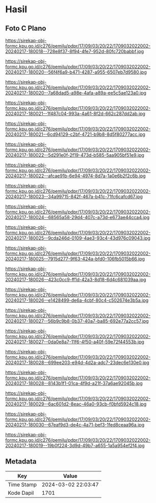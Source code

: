 # Hasil

## Foto C Plano

https://sirekap-obj-formc.kpu.go.id/c276/pemilu/pdpr/17/09/03/20/22/1709032022002-20240217-180018--728e8f37-8f94-4fe7-952d-80fc720babbf.jpg

https://sirekap-obj-formc.kpu.go.id/c276/pemilu/pdpr/17/09/03/20/22/1709032022002-20240217-180020--56f4f6a9-b471-4287-a955-6507eb7d9580.jpg

https://sirekap-obj-formc.kpu.go.id/c276/pemilu/pdpr/17/09/03/20/22/1709032022002-20240217-180020--7a68dad5-a98e-4afa-a89a-ee5c5ae123a0.jpg

https://sirekap-obj-formc.kpu.go.id/c276/pemilu/pdpr/17/09/03/20/22/1709032022002-20240217-180021--1f487c04-993a-4a61-8f2d-662c287dd2ab.jpg

https://sirekap-obj-formc.kpu.go.id/c276/pemilu/pdpr/17/09/03/20/22/1709032022002-20240217-180021--6cd94129-c2bf-4721-b9b8-8d5f80277acc.jpg

https://sirekap-obj-formc.kpu.go.id/c276/pemilu/pdpr/17/09/03/20/22/1709032022002-20240217-180022--5d291e0f-2f19-473d-b585-5aa905bf51e9.jpg

https://sirekap-obj-formc.kpu.go.id/c276/pemilu/pdpr/17/09/03/20/22/1709032022002-20240217-180022--afcae91b-6e94-4974-8d7a-1a0e6b2f2c6b.jpg

https://sirekap-obj-formc.kpu.go.id/c276/pemilu/pdpr/17/09/03/20/22/1709032022002-20240217-180023--34a99715-842f-467a-b41c-71fc6cafcd67.jpg

https://sirekap-obj-formc.kpu.go.id/c276/pemilu/pdpr/17/09/03/20/22/1709032022002-20240217-180024--68565a58-29d4-407c-a73d-e673ae44cca4.jpg

https://sirekap-obj-formc.kpu.go.id/c276/pemilu/pdpr/17/09/03/20/22/1709032022002-20240217-180025--9cda246d-0109-4ae3-93c4-43d976c09043.jpg

https://sirekap-obj-formc.kpu.go.id/c276/pemilu/pdpr/17/09/03/20/22/1709032022002-20240217-180025--7915d277-9f63-424a-bfd0-106fb5015b66.jpg

https://sirekap-obj-formc.kpu.go.id/c276/pemilu/pdpr/17/09/03/20/22/1709032022002-20240217-180026--423c0cc9-ff1d-42a3-8d18-6d4c681039aa.jpg

https://sirekap-obj-formc.kpu.go.id/c276/pemilu/pdpr/17/09/03/20/22/1709032022002-20240217-180026--e1428499-de6a-4cbf-80c4-c502674e3b5a.jpg

https://sirekap-obj-formc.kpu.go.id/c276/pemilu/pdpr/17/09/03/20/22/1709032022002-20240217-180027--56b9c9b8-0b37-40a7-ba85-692e77a2cc57.jpg

https://sirekap-obj-formc.kpu.go.id/c276/pemilu/pdpr/17/09/03/20/22/1709032022002-20240217-180027--0da0e8a7-11f6-4f50-a40f-59e72f44553b.jpg

https://sirekap-obj-formc.kpu.go.id/c276/pemilu/pdpr/17/09/03/20/22/1709032022002-20240217-180028--699ee203-e94d-4d2a-adc7-23dec6e130e0.jpg

https://sirekap-obj-formc.kpu.go.id/c276/pemilu/pdpr/17/09/03/20/22/1709032022002-20240217-180028--8143b1f1-01ca-4f9d-a21f-37a6ae92045b.jpg

https://sirekap-obj-formc.kpu.go.id/c276/pemilu/pdpr/17/09/03/20/22/1709032022002-20240217-180029--6ac601d2-8eac-46a0-93cb-f0bfd5924c18.jpg

https://sirekap-obj-formc.kpu.go.id/c276/pemilu/pdpr/17/09/03/20/22/1709032022002-20240217-180030--67eaf9d3-de4c-4a71-bef3-1fed8ceaa96a.jpg

https://sirekap-obj-formc.kpu.go.id/c276/pemilu/pdpr/17/09/03/20/22/1709032022002-20240217-180019--19b0f224-3d9d-49b7-a655-1a5a954ef2f4.jpg


## Metadata

| Key        | Value               |
| ---------- | ------------------- |
| Time Stamp | 2024-03-02 22:03:47 |
| Kode Dapil | 1701                |



